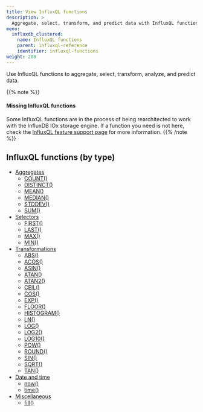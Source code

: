```yaml
---
title: View InfluxQL functions
description: >
  Aggregate, select, transform, and predict data with InfluxQL functions.
menu:
  influxdb_clustered:
    name: InfluxQL functions
    parent: influxql-reference
    identifier: influxql-functions
weight: 208
---
```


Use InfluxQL functions to aggregate, select, transform, analyze, and predict data.

{{% note %}}
#### Missing InfluxQL functions

Some InfluxQL functions are in the process of being rearchitected to work with
the InfluxDB IOx storage engine. If a function you need is not here, check the
[InfluxQL feature support page](/influxdb/clustered/reference/influxql/feature-support/#function-support)
for more information.
{{% /note %}}

## InfluxQL functions (by type)

- [Aggregates](/influxdb/clustered/reference/influxql/functions/aggregates/)
  - [COUNT()](/influxdb/clustered/reference/influxql/functions/aggregates/#count)
  - [DISTINCT()](/influxdb/clustered/reference/influxql/functions/aggregates/#distinct)
  - [MEAN()](/influxdb/clustered/reference/influxql/functions/aggregates/#mean)
  - [MEDIAN()](/influxdb/clustered/reference/influxql/functions/aggregates/#median)
  - [STDDEV()](/influxdb/clustered/reference/influxql/functions/aggregates/#stddev)
  - [SUM()](/influxdb/clustered/reference/influxql/functions/aggregates/#sum)
  <!-- - [INTEGRAL()](/influxdb/clustered/reference/influxql/functions/aggregates/#integral) -->
  <!-- - [MODE()](/influxdb/clustered/reference/influxql/functions/aggregates/#mode) -->
  <!-- - [SPREAD()](/influxdb/clustered/reference/influxql/functions/aggregates/#spread) -->
- [Selectors](/influxdb/clustered/reference/influxql/functions/selectors/)
  - [FIRST()](/influxdb/clustered/reference/influxql/functions/selectors/#first)
  - [LAST()](/influxdb/clustered/reference/influxql/functions/selectors/#last)
  - [MAX()](/influxdb/clustered/reference/influxql/functions/selectors/#max)
  - [MIN()](/influxdb/clustered/reference/influxql/functions/selectors/#min)
  <!-- - [BOTTOM()](/influxdb/clustered/reference/influxql/functions/selectors/#bottom) -->
  <!-- - [PERCENTILE()](/influxdb/clustered/reference/influxql/functions/selectors/#percentile) -->
  <!-- - [SAMPLE()](/influxdb/clustered/reference/influxql/functions/selectors/#sample) -->
  <!-- - [TOP()](/influxdb/clustered/reference/influxql/functions/selectors/#top) -->
- [Transformations](/influxdb/clustered/reference/influxql/functions/transformations/)
  - [ABS()](/influxdb/clustered/reference/influxql/functions/transformations/#abs)
  - [ACOS()](/influxdb/clustered/reference/influxql/functions/transformations/#acos)
  - [ASIN()](/influxdb/clustered/reference/influxql/functions/transformations/#asin)
  - [ATAN()](/influxdb/clustered/reference/influxql/functions/transformations/#atan)
  - [ATAN2()](/influxdb/clustered/reference/influxql/functions/transformations/#atan2)
  - [CEIL()](/influxdb/clustered/reference/influxql/functions/transformations/#ceil)
  - [COS()](/influxdb/clustered/reference/influxql/functions/transformations/#cos)
  - [EXP()](/influxdb/clustered/reference/influxql/functions/transformations/#exp)
  - [FLOOR()](/influxdb/clustered/reference/influxql/functions/transformations/#floor)
  - [HISTOGRAM()](/influxdb/clustered/reference/influxql/functions/transformations/#histogram)
  - [LN()](/influxdb/clustered/reference/influxql/functions/transformations/#ln)
  - [LOG()](/influxdb/clustered/reference/influxql/functions/transformations/#log)
  - [LOG2()](/influxdb/clustered/reference/influxql/functions/transformations/#log2)
  - [LOG10()](/influxdb/clustered/reference/influxql/functions/transformations/#log10)
  - [POW()](/influxdb/clustered/reference/influxql/functions/transformations/#pow)
  - [ROUND()](/influxdb/clustered/reference/influxql/functions/transformations/#round)
  - [SIN()](/influxdb/clustered/reference/influxql/functions/transformations/#sin)
  - [SQRT()](/influxdb/clustered/reference/influxql/functions/transformations/#sqrt)
  - [TAN()](/influxdb/clustered/reference/influxql/functions/transformations/#tan)
  <!-- - [CUMULATIVE_SUM()](/influxdb/clustered/reference/influxql/functions/transformations/#cumulative_sum) -->
  <!-- - [DERIVATIVE()](/influxdb/clustered/reference/influxql/functions/transformations/#derivative) -->
  <!-- - [DIFFERENCE()](/influxdb/clustered/reference/influxql/functions/transformations/#difference) -->
  <!-- - [ELAPSED()](/influxdb/clustered/reference/influxql/functions/transformations/#elapsed) -->
  <!-- - [MOVING_AVERAGE()](/influxdb/clustered/reference/influxql/functions/transformations/#moving_average) -->
  <!-- - [NON_NEGATIVE_DERIVATIVE()](/influxdb/clustered/reference/influxql/functions/transformations/#non_negative_derivative) -->
  <!-- - [NON_NEGATIVE_DIFFERENCE()](/influxdb/clustered/reference/influxql/functions/transformations/#non_negative_difference) -->
- [Date and time](/influxdb/clustered/reference/influxql/functions/date-time/)
  - [now()](/influxdb/clustered/reference/influxql/functions/date-time/#now)
  - [time()](/influxdb/clustered/reference/influxql/functions/date-time/#time)
- [Miscellaneous](/influxdb/clustered/reference/influxql/functions/misc/)
  - [fill()](/influxdb/clustered/reference/influxql/functions/misc/#fill)
<!-- - [Technical analysis](/influxdb/clustered/reference/influxql/functions/technical-analysis/) -->
  <!-- - (Predictive analysis) [HOLT_WINTERS()](/influxdb/clustered/reference/influxql/functions/technical-analysis/#holt_winters) -->
  <!-- - [CHANDE_MOMENTUM_OSCILLATOR()](/influxdb/clustered/reference/influxql/functions/technical-analysis/#chande_momentum_oscillator) -->
  <!-- - [DOUBLE_EXPONENTIAL_MOVING_AVERAGE()](/influxdb/clustered/reference/influxql/functions/technical-analysis/#double_exponential_moving_average) -->
  <!-- - [EXPONENTIAL_MOVING_AVERAGE()](/influxdb/clustered/reference/influxql/functions/technical-analysis/#exponential_moving_average) -->
  <!-- - [KAUFMANS_EFFICIENCY_RATIO()](/influxdb/clustered/reference/influxql/functions/technical-analysis/#kaufmans_adaptive_moving_average) -->
  <!-- - [KAUFMANS_ADAPTIVE_MOVING_AVERAGE()](/influxdb/clustered/reference/influxql/functions/technical-analysis/#kaufmans_adaptive_moving_average) -->
  <!-- - [RELATIVE_STRENGTH_INDEX()](/influxdb/clustered/reference/influxql/functions/technical-analysis/#relative_strength_index) -->
  <!-- - [TRIPLE_EXPONENTIAL_MOVING_AVERAGE()](/influxdb/clustered/reference/influxql/functions/technical-analysis/#triple_exponential_moving_average) -->
  <!-- - [TRIPLE_EXPONENTIAL_DERIVATIVE()](/influxdb/clustered/reference/influxql/functions/technical-analysis/#triple_exponential_derivative) -->
